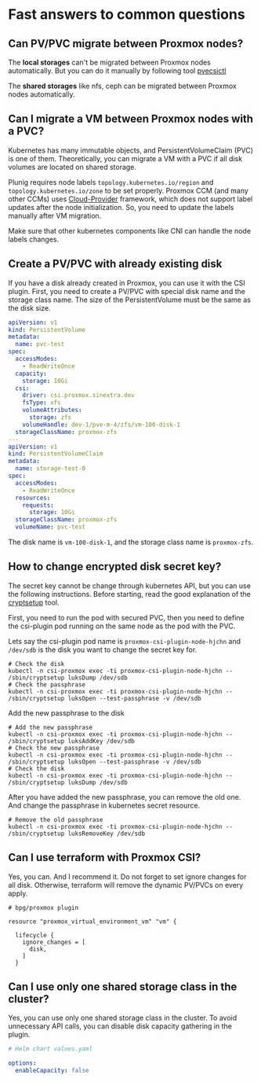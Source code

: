 # Fast answers to common questions

## Can PV/PVC migrate between Proxmox nodes?

The __local storages__ can't be migrated between Proxmox nodes automatically.
But you can do it manually by following tool [pvecsictl](../docs/pvecsictl.md)

The __shared storages__ like nfs, ceph can be migrated between Proxmox nodes automatically.

## Can I migrate a VM between Proxmox nodes with a PVC?

Kubernetes has many immutable objects, and PersistentVolumeClaim (PVC) is one of them.
Theoretically, you can migrate a VM with a PVC if all disk volumes are located on shared storage.

Plunig requires node labels `topology.kubernetes.io/region` and `topology.kubernetes.io/zone` to be set properly.
Proxmox CCM (and many other CCMs) uses [Cloud-Provider](https://github.com/kubernetes/cloud-provider.git) framework, which does not support label updates after the node initialization. So, you need to update the labels manually after VM migration.

Make sure that other kubernetes components like CNI can handle the node labels changes.

## Create a PV/PVC with already existing disk

If you have a disk already created in Proxmox, you can use it with the CSI plugin.
First, you need to create a PV/PVC with special disk name and the storage class name.
The size of the PersistentVolume must be the same as the disk size.

```yaml
apiVersion: v1
kind: PersistentVolume
metadata:
  name: pvc-test
spec:
  accessModes:
    - ReadWriteOnce
  capacity:
    storage: 10Gi
  csi:
    driver: csi.proxmox.sinextra.dev
    fsType: xfs
    volumeAttributes:
      storage: zfs
    volumeHandle: dev-1/pve-m-4/zfs/vm-100-disk-1
  storageClassName: proxmox-zfs
---
apiVersion: v1
kind: PersistentVolumeClaim
metadata:
  name: storage-test-0
spec:
  accessModes:
    - ReadWriteOnce
  resources:
    requests:
      storage: 10Gi
  storageClassName: proxmox-zfs
  volumeName: pvc-test
```

The disk name is `vm-100-disk-1`, and the storage class name is `proxmox-zfs`.

## How to change encrypted disk secret key?

The secret key cannot be change through kubernetes API, but you can use the following instructions.
Before starting, read the good explanation of the [cryptsetup](https://wiki.archlinux.org/title/Dm-crypt/Device_encryption) tool.

First, you need to run the pod with secured PVC, then you need to define the csi-plugin pod running on the same node as the pod with the PVC.

Lets say the csi-plugin pod name is `proxmox-csi-plugin-node-hjchn` and `/dev/sdb` is the disk you want to change the secret key for.

```shell
# Check the disk
kubectl -n csi-proxmox exec -ti proxmox-csi-plugin-node-hjchn -- /sbin/cryptsetup luksDump /dev/sdb
# Check the passphrase
kubectl -n csi-proxmox exec -ti proxmox-csi-plugin-node-hjchn -- /sbin/cryptsetup luksOpen --test-passphrase -v /dev/sdb
```

Add the new passphrase to the disk

```shell
# Add the new passphrase
kubectl -n csi-proxmox exec -ti proxmox-csi-plugin-node-hjchn -- /sbin/cryptsetup luksAddKey /dev/sdb
# Check the new passphrase
kubectl -n csi-proxmox exec -ti proxmox-csi-plugin-node-hjchn -- /sbin/cryptsetup luksOpen --test-passphrase -v /dev/sdb
# Check the disk
kubectl -n csi-proxmox exec -ti proxmox-csi-plugin-node-hjchn -- /sbin/cryptsetup luksDump /dev/sdb
```

After you have added the new passphrase, you can remove the old one.
And change the passphrase in kubernetes secret resource.

```shell
# Remove the old passphrase
kubectl -n csi-proxmox exec -ti proxmox-csi-plugin-node-hjchn -- /sbin/cryptsetup luksRemoveKey /dev/sdb
```

## Can I use terraform with Proxmox CSI?

Yes, you can. And I recommend it.
Do not forget to set ignore changes for all disk. Otherwise, terraform will remove the dynamic PV/PVCs on every apply.

```hcl
# bpg/proxmox plugin

resource "proxmox_virtual_environment_vm" "vm" {

  lifecycle {
    ignore_changes = [
      disk,
    ]
  }
```

## Can I use only one shared storage class in the cluster?

Yes, you can use only one shared storage class in the cluster.
To avoid unnecessary API calls, you can disable disk capacity gathering in the plugin.

```yaml
# Helm chart values.yaml

options:
  enableCapacity: false
```
